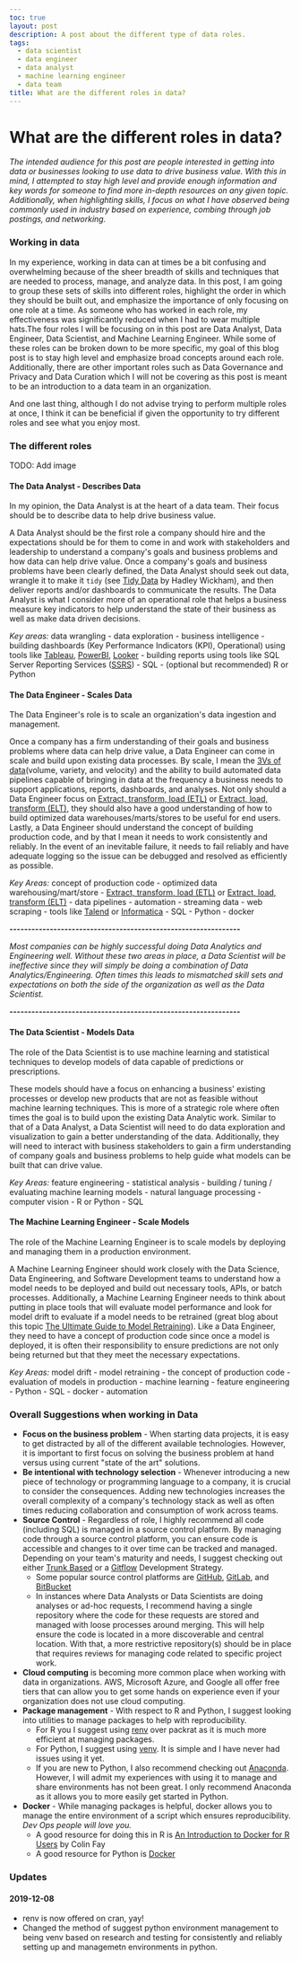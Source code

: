 ```yaml
---
toc: true
layout: post
description: A post about the different type of data roles.
tags:
  - data scientist
  - data engineer
  - data analyst
  - machine learning engineer
  - data team
title: What are the different roles in data?
---
```

# What are the different roles in data?

*The intended audience for this post are people interested in getting into data or businesses looking to use data to drive business value.  With this in mind, I attempted to stay high level and provide enough information and key words for someone to find more in-depth resources on any given topic.  Additionally, when highlighting skills, I focus on what I have observed being commonly used in industry based on experience, combing through job postings, and networking.*

### Working in data

In my experience, working in data can at times be a bit confusing and overwhelming because of the sheer breadth of skills and techniques that are needed to process, manage, and analyze data.  In this post, I am going to group these sets of skills into different roles, highlight the order in which they should be built out, and emphasize the importance of only focusing on one role at a time. As someone who has worked in each role, my effectiveness was significantly reduced when I had to wear multiple hats.The four roles I will be focusing on in this post are Data Analyst, Data Engineer, Data Scientist, and Machine Learning Engineer.  While some of these roles can be broken down to be more specific, my goal of this blog post is to stay high level and emphasize broad concepts around each role.  Additionally, there are other important roles such as Data Governance and Privacy and Data Curation which I will not be covering as this post is meant to be an introduction to a data team in an organization.

And one last thing, although I do not advise trying to perform multiple roles at once, I think it can be beneficial if given the opportunity to try different roles and see what you enjoy most.

### The different roles

TODO: Add image

#### **The Data Analyst - Describes Data**

In my opinion, the Data Analyst is at the heart of a data team.  Their focus should be to describe data to help drive business value.

A Data Analyst should be the first role a company should hire and the expectations should be for them to come in and work with stakeholders and leadership to understand a company's goals and business problems and how data can help drive value.  Once a company's goals and business problems have been clearly defined, the Data Analyst should seek out data, wrangle it to make it `tidy` (see [Tidy Data](https://vita.had.co.nz/papers/tidy-data.pdf) by Hadley Wickham), and then deliver reports and/or dashboards to communicate the results.  The Data Analyst is what I consider more of an operational role that helps a business measure key indicators to help understand the state of their business as well as make data driven decisions.

_Key areas:_ data wrangling - data exploration - business intelligence - building dashboards (Key Performance Indicators (KPI), Operational) using tools like [Tableau](https://www.tableau.com/), [PowerBI](https://powerbi.microsoft.com/en-us/), [Looker](https://looker.com/) - building reports using tools like SQL Server Reporting Services ([SSRS](https://docs.microsoft.com/en-us/sql/reporting-services/create-deploy-and-manage-mobile-and-paginated-reports?view=sql-server-2017)) - SQL - (optional but recommended) R or Python 

#### **The Data Engineer - Scales Data**

The Data Engineer's role is to scale an organization's data ingestion and management.

Once a company has a firm understanding of their goals and business problems where data can help drive value, a Data Engineer can come in scale and build upon existing data processes.  By scale, I mean the [3Vs of data](https://whatis.techtarget.com/definition/3Vs)(volume, variety, and velocity) and the ability to build automated data pipelines capable of bringing in data at the frequency a business needs to support applications, reports, dashboards, and analyses.  Not only should a Data Engineer focus on [Extract, transform, load (ETL)](https://en.wikipedia.org/wiki/Extract,_transform,_load) or [Extract, load, transform (ELT)](https://en.wikipedia.org/wiki/Extract,_load,_transform), they should also have a good understanding of how to build optimized data warehouses/marts/stores to be useful for end users.  Lastly, a Data Engineer should understand the concept of building production code, and by that I mean it needs to work consistently and reliably.  In the event of an inevitable failure, it needs to fail reliably and have adequate logging so the issue can be debugged and resolved as efficiently as possible.

_Key Areas:_ concept of production code - optimized data warehousing/mart/store - [Extract, transform, load (ETL)](https://en.wikipedia.org/wiki/Extract,_transform,_load) or [Extract, load, transform (ELT)](https://en.wikipedia.org/wiki/Extract,_load,_transform) - data pipelines - automation - streaming data - web scraping - tools like [Talend](https://www.talend.com/) or [Informatica](https://www.informatica.com) - SQL - Python - docker

**---------------------------------------------------------------**

*Most companies can be highly successful doing Data Analytics and Engineering well.  Without these two areas in place, a Data Scientist will be ineffective since they will simply be doing a combination of Data Analytics/Engineering.  Often times this leads to mismatched skill sets and expectations on both the side of the organization as well as the Data Scientist.*

**---------------------------------------------------------------**

#### **The Data Scientist - Models Data**

The role of the Data Scientist is to use machine learning and statistical techniques to develop models of data capable of predictions or prescriptions.

These models should have a focus on enhancing a business' existing processes or develop new products that are not as feasible without machine learning techniques.  This is more of a strategic role where often times the goal is to build upon the existing Data Analytic work.  Similar to that of a Data Analyst, a Data Scientist will need to do data exploration and visualization to gain a better understanding of the data.  Additionally, they will need to interact with business stakeholders to gain a firm understanding of company goals and business problems to help guide what models can be built that can drive value.

*Key Areas:* feature engineering - statistical analysis - building / tuning / evaluating machine learning models - natural language processing - computer vision - R or Python - SQL

#### **The Machine Learning Engineer - Scale Models**

The role of the Machine Learning Engineer is to scale models by deploying and managing them in a production environment.  

A Machine Learning Engineer should work closely with the Data Science, Data Engineering, and Software Development teams to understand how a model needs to be deployed and build out necessary tools, APIs, or batch processes.  Additionally, a Machine Learning Engineer needs to think about putting in place tools that will evaluate model performance and look for model drift to evaluate if a model needs to be retrained (great blog about this topic [The Ultimate Guide to Model Retraining](https://mlinproduction.com/model-retraining/)).  Like a Data Engineer, they need to have a concept of production code since once a model is deployed, it is often their responsibility to ensure predictions are not only being returned but that they meet the necessary expectations.

*Key Areas:* model drift - model retraining - the concept of production code - evaluation of models in production - machine learning - feature engineering - Python - SQL - docker - automation

### Overall Suggestions when working in Data

- **Focus on the business problem** - When starting data projects, it is easy to get distracted by all of the different available technologies.  However, it is important to first focus on solving the business problem at hand versus using current "state of the art" solutions.
- **Be intentional with technology selection** - Whenever introducing a new piece of technology or programming language to a company, it is crucial to consider the consequences.  Adding new technologies increases the overall complexity of a company's technology stack as well as often times reducing collaboration and consumption of work across teams.
- **Source Control** - Regardless of role, I highly recommend all code (including SQL) is managed in a source control platform.  By managing code through a source control platform, you can ensure code is accessible and changes to it over time can be tracked and managed.  Depending on your team's maturity and needs, I suggest checking out either [Trunk Based](https://trunkbaseddevelopment.com/) or a [Gitflow](https://nvie.com/posts/a-successful-git-branching-model/) Development Strategy.  
  - Some popular source control platforms are [GitHub](https://github.com/), [GitLab](https://about.gitlab.com/), and [BitBucket](https://bitbucket.org/product)
  - In instances where Data Analysts or Data Scientists are doing analyses or ad-hoc requests, I recommend having a single repository where the code for these requests are stored and managed with loose processes around merging.   This will help ensure the code is located in a more discoverable and central location.  With that, a more restrictive repository(s) should be in place that requires reviews for managing code related to specific project work.
- **Cloud computing** is becoming more common place when working with data in organizations.  AWS, Microsoft Azure, and Google all offer free tiers that can allow you to get some hands on experience even if your organization does not use cloud computing.
- **Package management** - With respect to R and Python, I suggest looking into utilities to manage packages to help with reproducibility.
  - For R you I suggest using [renv](https://github.com/rstudio/renv) over packrat as it is much more efficient at managing packages.
  - For Python, I suggest using [venv](https://docs.python.org/3/library/venv.html).  It is simple and I have never had issues using it yet.
  - If you are new to Python, I also recommend checking out [Anaconda](https://www.anaconda.com/distribution/).  However, I will admit my experiences with using it to manage and share environments has not been great.  I only recommend Anaconda as it allows you to more easily get started in Python.
- **Docker** - While managing packages is helpful, docker allows you to manage the entire environment of a script which ensures reproducibility.  _Dev Ops people will love you._
  - A good resource for doing this in R is [An Introduction to Docker for R Users](https://colinfay.me/docker-r-reproducibility/) by Colin Fay
  - A good resource for Python is [Docker](https://www.fullstackpython.com/docker.html)
  
### Updates

#### 2019-12-08

* renv is now offered on cran, yay!
* Changed the method of suggest python environment management to being venv based on research and testing for consistently and reliably setting up and managemetn environments in python. 
